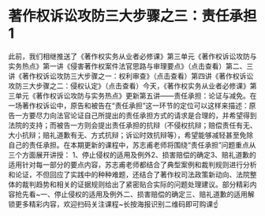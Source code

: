 # 著作权诉讼攻防三大步骤之三：责任承担1

此前，我们相继推送了《著作权实务从业者必修课》第三单元《著作权诉讼攻防与实务热点》第一讲《侵害著作权案件法官思路与审理要点》（点击查看）第二、三讲《著作权诉讼攻防三大步骤之一：权利审查》（点击查看）第四讲《著作权诉讼攻防三大步骤之二：侵权认定》（点击查看）今天，《著作权实务从业者必修课》第三单元《著作权诉讼攻防与实务热点》更新第五讲——责任承担：论证与减免。在一场著作权诉讼中，原告和被告在“责任承担”这一环节的定位可以这样来描述：原告一方要尽力向法官论证自己所提出的责任承担方式的请求是合理的，并希望得到法院的支持；而被告一方则会提出责任承担的抗辩（不侵权抗辩；赔偿责任有无、大小抗辩；赔礼道歉有无、方式抗辩；诉讼时效抗辩等），希望能够减轻甚至免除自己的责任承担。在本期更新的课程中，苏志甫老师将围绕“责任承担”问题重点从三个方面展开讲授： 1、停止侵权的适用及例外2、损害赔偿的确定3、赔礼道歉的适用针对每一部分的要点内容，苏志甫老师都结合了典型案例和裁判规则进行分析和论证，不但回应了实践中的种种难题，还结合了著作权司法政策新动向、法院整体的裁判趋势和相关的证据规则给出了紧密贴合实际的问题处理建议。部分精彩内容抢先看~一、停止侵权的适用及例外二、损害赔偿的确定三、赔礼道歉的适用解锁更多精彩内容，欢迎扫码关注课程~长按海报识别二维码即可购课☝

